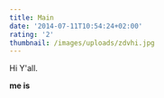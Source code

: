 ```yaml
---
title: Main
date: '2014-07-11T10:54:24+02:00'
rating: '2'
thumbnail: /images/uploads/zdvhi.jpg
---
```


Hi Y'all.

__me is__